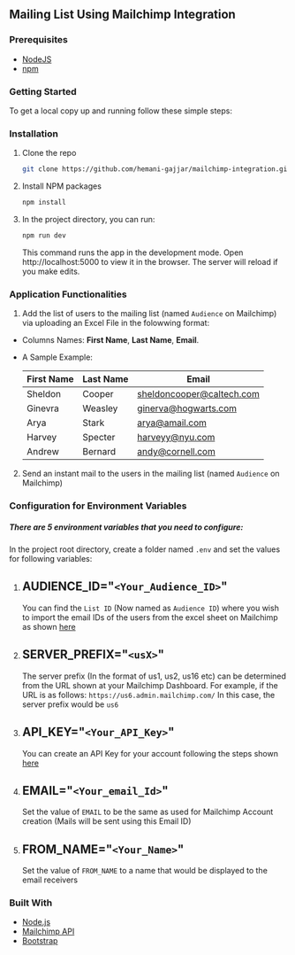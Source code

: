 ## Mailing List Using Mailchimp Integration

### Prerequisites

- [NodeJS](https://nodejs.org/en/)
- [npm](https://docs.npmjs.com/cli/v8/configuring-npm/install)

### Getting Started

To get a local copy up and running follow these simple steps:

### Installation

1. Clone the repo
   ```sh
   git clone https://github.com/hemani-gajjar/mailchimp-integration.git
   ```
2. Install NPM packages
   ```sh
   npm install
   ```
3. In the project directory, you can run:
   ```sh
   npm run dev
   ```
   This command runs the app in the development mode.
   Open http://localhost:5000 to view it in the browser. The server will reload if you make edits.

### Application Functionalities

1. Add the list of users to the mailing list (named `Audience` on Mailchimp) via uploading an Excel File in the folowwing format:

- Columns Names: **First Name**, **Last Name**, **Email**.
- A Sample Example:

  | First Name | Last Name | Email                     |
  | ---------- | --------- | ------------------------- |
  | Sheldon    | Cooper    | sheldoncooper@caltech.com |
  | Ginevra    | Weasley   | ginerva@hogwarts.com      |
  | Arya       | Stark     | arya@amail.com            |
  | Harvey     | Specter   | harveyy@nyu.com           |
  | Andrew     | Bernard   | andy@cornell.com          |

2. Send an instant mail to the users in the mailing list (named `Audience` on Mailchimp)

### Configuration for Environment Variables

##### There are 5 environment variables that you need to configure:

In the project root directory, create a folder named `.env` and set the values for following variables:

1.  ## **AUDIENCE_ID**="`<Your_Audience_ID>`"

    You can find the `List ID` (Now named as `Audience ID`) where you wish to import the email IDs of the users from the excel sheet on Mailchimp as shown [here](https://mailchimp.com/help/find-audience-id/)

2.  ## **SERVER_PREFIX**="`<usX>`"

    The server prefix (In the format of us1, us2, us16 etc) can be determined from the URL shown at your Mailchimp Dashboard.
    For example, if the URL is as follows: `https://us6.admin.mailchimp.com/` In this case, the server prefix would be `us6`

3.  ## **API_KEY**="`<Your_API_Key>`"

    You can create an API Key for your account following the steps shown [here](https://mailchimp.com/help/about-api-keys/)

4.  ## **EMAIL**="`<Your_email_Id>`"

    Set the value of `EMAIL` to be the same as used for Mailchimp Account creation (Mails will be sent using this Email ID)

5.  ## **FROM_NAME**="`<Your_Name>`"
    Set the value of `FROM_NAME` to a name that would be displayed to the email receivers

### Built With

- [Node.js](https://nodejs.dev/)
- [Mailchimp API](https://mailchimp.com/developer/)
- [Bootstrap](https://getbootstrap.com/docs/4.0/getting-started/introduction/)
